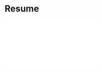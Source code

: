 <link rel="stylesheet" type="text/css" href="https://ryanyearsley.github.io/style.css">

# Resume

<embed src="docs/assets/images/RyanYearsley_Resume_2023-05-16.pdf"
 type="application/pdf">